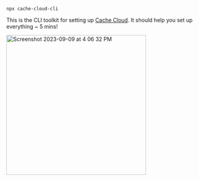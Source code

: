 `npx cache-cloud-cli`

This is the CLI toolkit for setting up [Cache Cloud](https://github.com/patrick-kw-chiu/cache-cloud). It should help you set up everything ~ 5 mins!

<img width="367" alt="Screenshot 2023-09-09 at 4 06 32 PM" src="https://github.com/patrick-kw-chiu/cache-cloud/assets/42149082/76782db9-a494-4a5f-962b-27dce5f9641a">

